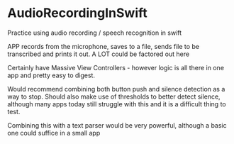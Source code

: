 # AudioRecordingInSwift
Practice using audio recording / speech recognition in swift 

APP records from the microphone, saves to a file, sends file to be transcribed and prints it out.
A LOT could be factored out here

Certainly have Massive View Controllers - however logic is all there in one app and pretty easy to digest.

Would recommend combining both button push and silence detection as a way to stop. Should also make use of thresholds 
to better detect silence, although many apps today still struggle with this and it is a difficult thing to test.

Combining this with a text parser would be very powerful, although a basic one could suffice in a small app
